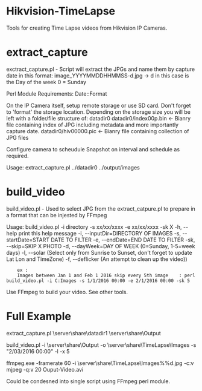 # Hikvision-TimeLapse
Tools for creating Time Lapse videos from Hikvision IP Cameras.

# extract_capture
exctract_capture.pl - Script will extract the JPGs and name them by capture date in this format:
image_YYYYMMDDHHMMSS-d.jpg -> d in this case is the Day of the week 0 = Sunday

Perl Module Requirements:
Date::Format

On the IP Camera itself, setup remote storage or use SD card. Don't forget to 'format' the storage location.  Depending on the storage size you will be left with a folder/file structure of:
datadir0
datadir0/index00p.bin <- Bianry file containing index of JPG including metadata and more importantly capture date.
datadir0/hiv00000.pic <- Bianry file containing collection of JPG files

Configure camera to scheudule Snapshot on interval and schedule as required.

Usage:
extract_capture.pl ../datadir0 ../output/images


# build_video
build_video.pl - Used to select JPG from the extract_catpure.pl to prepare in a format that can be injested by FFmpeg

Usage:
build_video.pl -i directory -s xx/xx/xxxx -e xx/xx/xxxx -sk X
        -h, --help
                print this help message
        -i, --inputDir=DIRECTORY OF IMAGES
        -s, --startDate=START DATE TO FILTER
        -e, --endDate=END DATE TO FILTER
        -sk, --skip=SKIP X PHOTO
        -d, --dayWeek=DAY OF WEEK (0=Sunday, 1-5=week days)
        -l, --solar (Select only from Sunrise to Sunset, don't forget to update Lat Lon and TimeZone)
	      -f, --deflicker (An attempt to clean up the video))

        ex :
        Images between Jan 1 and Feb 1 2016 skip every 5th image    : perl build_video.pl -i C:Images -s 1/1/2016 00:00 -e 2/1/2016 00:00 -sk 5

Use FFmpeg to build your video.  See other tools.

# Full Example

extract_capture.pl \\server\share\datadir1 \\server\share\Output

build_video.pl -i \\server\share\Output -o \\server\share\\TimeLapse\Images -s "2/03/2016 00:00" -l -x 5

ffmpeg.exe -framerate 60 -i \\server\share\\TimeLapse\Images\%%d.jpg -c:v mjpeg -q:v 20 Ouput-Video.avi

Could be condesned into single script using FFmpeg perl module.

